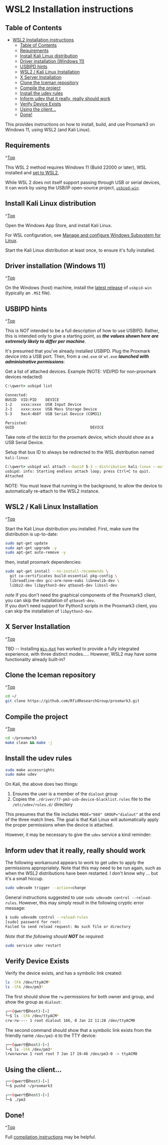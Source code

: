 <a id="top"></a>

# WSL2 Installation instructions

## Table of Contents
- [WSL2 Installation instructions](#wsl2-installation-instructions)
  - [Table of Contents](#table-of-contents)
  - [Requirements](#requirements)
  - [Install Kali Linux distribution](#install-kali-linux-distribution)
  - [Driver installation (Windows 11)](#driver-installation-windows-11)
  - [USBIPD hints](#usbipd-hints)
  - [WSL2 / Kali Linux Installation](#wsl2--kali-linux-installation)
  - [X Server Installation](#x-server-installation)
  - [Clone the Iceman repository](#clone-the-iceman-repository)
  - [Compile the project](#compile-the-project)
  - [Install the udev rules](#install-the-udev-rules)
  - [Inform udev that it really, really should work](#inform-udev-that-it-really-really-should-work)
  - [Verify Device Exists](#verify-device-exists)
  - [Using the client...](#using-the-client)
  - [Done!](#done)

This provides instructions on how to install, build, and use Proxmark3
on Windows 11, using WSL2 (and Kali Linux).

## Requirements
^[Top](#top)

This WSL 2 method requires Windows 11 (Build 22000 or later),
WSL installed and [set to WSL2](https://learn.microsoft.com/en-us/windows/wsl/basic-commands#set-wsl-version-to-1-or-2),

While WSL 2 does not itself support passing through USB or
serial devices, it can work by using the USB/IP open-source
project, [`usbipd-win`](https://github.com/dorssel/usbipd-win).


## Install Kali Linux distribution
^[Top](#top)

Open the Windows App Store, and install Kali Linux.

For WSL configuration, see [Manage and configure Windows Subsystem for Linux](https://docs.microsoft.com/en-us/windows/wsl/wsl-config).

Start the Kali Linux distribution at least once, to ensure it's fully installed.

## Driver installation (Windows 11)
^[Top](#top)

On the Windows (host) machine, install the
[latest release](https://github.com/dorssel/usbipd-win/releases)
of `usbpid-win` (typically an `.MSI` file).

## USBIPD hints
^[Top](#top)

This is *NOT* intended to be a full description of how to use USBIPD.
Rather, this is intended only to give a starting point, as ***the values
shown here are extremely likely to differ per machine***.

It's presumed that you've already installed USBIPD.  Plug the Proxmark
device into a USB port.  Then, from a `cmd.exe` or `wt.exe` ***launched
with administrative permissions***:

Get a list of attached devices.  Example (NOTE: VID/PID for non-proxmark devices redacted)

```cmd
C:\qwert> usbipd list

Connected:
BUSID  VID:PID    DEVICE                                                        STATE
1-2    xxxx:xxxx  USB Input Device                                              Not shared
2-3    xxxx:xxxx  USB Mass Storage Device                                       Not shared
5-3    9ac4:4b8f  USB Serial Device (COM31)                                     Not shared

Persisted:
GUID                                  DEVICE
```

Take note of the `BUSID` for the proxmark device, which should show as a USB Serial Device.

Setup that bus ID to always be redirected to the WSL distribution named `kali-linux`:

```cmd
C:\qwert> usbipd wsl attach --busid 5-3 --distribution kali-linux --auto-attach
usbipd: info: Starting endless attach loop; press Ctrl+C to quit.
Attached
```

NOTE: You must leave that running in the background, to allow the device to automatically
re-attach to the WSL2 instance.



## WSL2 / Kali Linux Installation
^[Top](#top)

Start the Kali Linux distribution you installed.  First, make sure
the distribution is up-to-date:

```sh
sudo apt-get update
sudo apt-get upgrade -y
sudo apt-get auto-remove -y
```

then, install proxmark dependencies:

```sh
sudo apt-get install --no-install-recommends \
  git ca-certificates build-essential pkg-config \
  libreadline-dev gcc-arm-none-eabi libnewlib-dev \
  libbz2-dev libpython3-dev qtbase5-dev libssl-dev
```

_note_
If you don't need the graphical components of the Proxmark3 client, you can skip the installation of `qtbase5-dev`.  
If you don't need support for Python3 scripts in the Proxmark3 client, you can skip the installation of `libpython3-dev`.

## X Server Installation
^[Top](#top)

TBD -- Installing [`Win-KeX`](https://www.kali.org/docs/wsl/win-kex/) has worked
to provide a fully integrated experience, with three distinct modes.....
However, WSL2 may have some functionality already built-in?

## Clone the Iceman repository
^[Top](#top)

```sh
cd ~/
git clone https://github.com/RfidResearchGroup/proxmark3.git
```

## Compile the project
^[Top](#top)

```sh
cd ~/proxmark3
make clean && make -j
```

## Install the udev rules

```sh
sudo make accessrights
sudo make udev
```

On Kali, the above does two things:
1. Ensures the user is a member of the `dialout` group
2. Copies the `./driver/77-pm3-usb-device-blacklist.rules` file to the `/etc/udev/rules.d/` directory

This presumes that the file includes `MODE="660" GROUP="dialout"` at the end of the three match lines.
The goal is that Kali Linux will automatically apply the proper permissions when the device is attached.

However, it may be necessary to give the `udev` service a kind reminder:

## Inform udev that it really, really should work

The following workaround appears to work to get udev to apply the permissions
appropriately.  Note that this may need to be run again, such as when the WSL2
distributions have been restarted.  I don't know why ... but it's a small hiccup.

```sh
sudo udevadm trigger --action=change
```

General instructions suggested to use `sudo udevadm control --reload-rules`.  However,
this may simply result in the following cryptic error message:

```sh
$ sudo udevadm control --reload-rules
[sudo] password for root:
Failed to send reload request: No such file or directory
```

_Note that the following should **NOT** be required:_

```sh
sudo service udev restart
```

## Verify Device Exists

Verify the device exists, and has a symbolic link created:

```sh
ls -lFA /dev/ttyACM*
ls -lFA /dev/pm3*
```


The first should show the `rw` permissions for both owner
and group, and show the group as `dialout`:

```sh
┌──(qwert㉿host)-[~]
└─$ ls -lFA /dev/ttyACM*
crw-rw---- 1 root dialout 166, 0 Jan 22 11:28 /dev/ttyACM0
```

The second command should show that a symbolic link exists
from the friendly name `/dev/pm3-0` to the TTY device:

```sh
┌──(qwert㉿host)-[~]
└─$ ls -lFA /dev/pm3*
lrwxrwxrwx 1 root root 7 Jan 17 19:46 /dev/pm3-0 -> ttyACM0
```

## Using the client...

```sh
┌──(qwert㉿host)-[~]
└─$ pushd ~/proxmark3

┌──(qwert㉿host)-[~]
└─$ ./pm3
```

## Done!
^[Top](#top)

Full [compilation instructions](/doc/md/Use_of_Proxmark/0_Compilation-Instructions.md) may be helpful.

